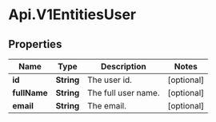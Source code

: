 # Api.V1EntitiesUser

## Properties

Name | Type | Description | Notes
------------ | ------------- | ------------- | -------------
**id** | **String** | The user id. | [optional] 
**fullName** | **String** | The full user name. | [optional] 
**email** | **String** | The email. | [optional] 


